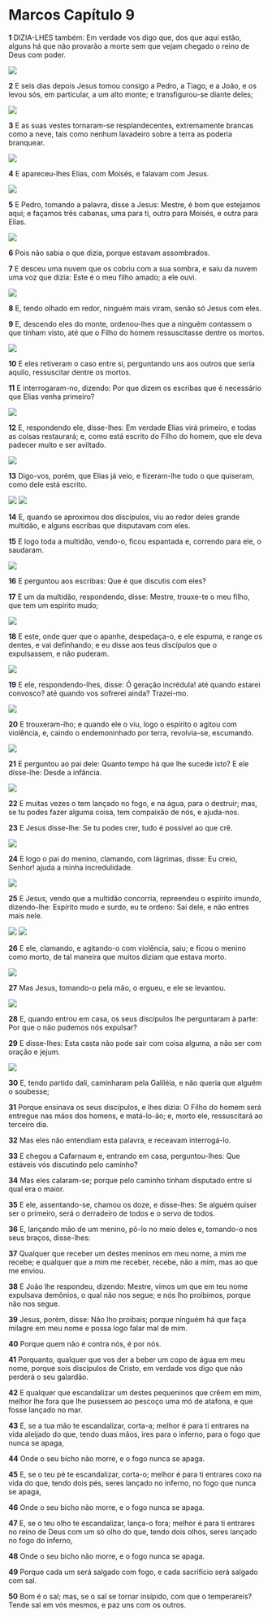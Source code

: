# Marcos Capítulo 9

**1** 	DIZIA-LHES também: Em verdade vos digo que, dos que aqui estão, alguns há que não provarão a morte sem que vejam chegado o reino de Deus com poder.

![](../Images/SweetPublishing/40-16-11.jpg) 

**2** 	E seis dias depois Jesus tomou consigo a Pedro, a Tiago, e a João, e os levou sós, em particular, a um alto monte; e transfigurou-se diante deles;

![](../Images/SweetPublishing/40-17-1.jpg) 

**3** 	E as suas vestes tornaram-se resplandecentes, extremamente brancas como a neve, tais como nenhum lavadeiro sobre a terra as poderia branquear.

![](../Images/SweetPublishing/40-17-2.jpg) 

**4** 	E apareceu-lhes Elias, com Moisés, e falavam com Jesus.

![](../Images/SweetPublishing/40-17-3.jpg) 

**5** 	E Pedro, tomando a palavra, disse a Jesus: Mestre, é bom que estejamos aqui; e façamos três cabanas, uma para ti, outra para Moisés, e outra para Elias.

![](../Images/SweetPublishing/40-17-4.jpg) 

**6** 	Pois não sabia o que dizia, porque estavam assombrados.

**7** 	E desceu uma nuvem que os cobriu com a sua sombra, e saiu da nuvem uma voz que dizia: Este é o meu filho amado; a ele ouvi.

![](../Images/SweetPublishing/40-17-5.jpg) 

**8** 	E, tendo olhado em redor, ninguém mais viram, senão só Jesus com eles.

**9** 	E, descendo eles do monte, ordenou-lhes que a ninguém contassem o que tinham visto, até que o Filho do homem ressuscitasse dentre os mortos.

![](../Images/SweetPublishing/40-17-7.jpg) 

**10** 	E eles retiveram o caso entre si, perguntando uns aos outros que seria aquilo, ressuscitar dentre os mortos.

**11** 	E interrogaram-no, dizendo: Por que dizem os escribas que é necessário que Elias venha primeiro?

![](../Images/SweetPublishing/40-17-8.jpg) 

**12** 	E, respondendo ele, disse-lhes: Em verdade Elias virá primeiro, e todas as coisas restaurará; e, como está escrito do Filho do homem, que ele deva padecer muito e ser aviltado.

![](../Images/SweetPublishing/40-17-9.jpg) 

**13** 	Digo-vos, porém, que Elias já veio, e fizeram-lhe tudo o que quiseram, como dele está escrito.

![](../Images/SweetPublishing/40-17-10.jpg) ![](../Images/SweetPublishing/40-17-11.jpg) 

**14** 	E, quando se aproximou dos discípulos, viu ao redor deles grande multidão, e alguns escribas que disputavam com eles.

**15** 	E logo toda a multidão, vendo-o, ficou espantada e, correndo para ele, o saudaram.

![](../Images/SweetPublishing/40-17-12.jpg) 

**16** 	E perguntou aos escribas: Que é que discutis com eles?

**17** 	E um da multidão, respondendo, disse: Mestre, trouxe-te o meu filho, que tem um espírito mudo;

![](../Images/SweetPublishing/40-17-13.jpg) 

**18** 	E este, onde quer que o apanhe, despedaça-o, e ele espuma, e range os dentes, e vai definhando; e eu disse aos teus discípulos que o expulsassem, e não puderam.

![](../Images/SweetPublishing/40-17-14.jpg) 

**19** 	E ele, respondendo-lhes, disse: Ó geração incrédula! até quando estarei convosco? até quando vos sofrerei ainda? Trazei-mo.

![](../Images/SweetPublishing/40-17-15.jpg) 

**20** 	E trouxeram-lho; e quando ele o viu, logo o espírito o agitou com violência, e, caindo o endemoninhado por terra, revolvia-se, escumando.

![](../Images/SweetPublishing/40-17-16.jpg) 

**21** 	E perguntou ao pai dele: Quanto tempo há que lhe sucede isto? E ele disse-lhe: Desde a infância.

![](../Images/SweetPublishing/41-9-17.jpg) 

**22** 	E muitas vezes o tem lançado no fogo, e na água, para o destruir; mas, se tu podes fazer alguma coisa, tem compaixão de nós, e ajuda-nos.

**23** 	E Jesus disse-lhe: Se tu podes crer, tudo é possível ao que crê.

![](../Images/SweetPublishing/41-9-18.jpg) 

**24** 	E logo o pai do menino, clamando, com lágrimas, disse: Eu creio, Senhor! ajuda a minha incredulidade.

![](../Images/SweetPublishing/41-9-22.jpg) 

**25** 	E Jesus, vendo que a multidão concorria, repreendeu o espírito imundo, dizendo-lhe: Espírito mudo e surdo, eu te ordeno: Sai dele, e não entres mais nele.

![](../Images/SweetPublishing/41-9-19.jpg) ![](../Images/SweetPublishing/41-9-20.jpg) 

**26** 	E ele, clamando, e agitando-o com violência, saiu; e ficou o menino como morto, de tal maneira que muitos diziam que estava morto.

![](../Images/SweetPublishing/41-9-21.jpg) 

**27** 	Mas Jesus, tomando-o pela mão, o ergueu, e ele se levantou.

![](../Images/SweetPublishing/40-17-17.jpg) 

**28** 	E, quando entrou em casa, os seus discípulos lhe perguntaram à parte: Por que o não pudemos nós expulsar?

**29** 	E disse-lhes: Esta casta não pode sair com coisa alguma, a não ser com oração e jejum.

![](../Images/SweetPublishing/41-9-24.jpg) 

**30** 	E, tendo partido dali, caminharam pela Galiléia, e não queria que alguém o soubesse;

**31** 	Porque ensinava os seus discípulos, e lhes dizia: O Filho do homem será entregue nas mãos dos homens, e matá-lo-ão; e, morto ele, ressuscitará ao terceiro dia.

**32** 	Mas eles não entendiam esta palavra, e receavam interrogá-lo.

**33** 	E chegou a Cafarnaum e, entrando em casa, perguntou-lhes: Que estáveis vós discutindo pelo caminho?

**34** 	Mas eles calaram-se; porque pelo caminho tinham disputado entre si qual era o maior.

**35** 	E ele, assentando-se, chamou os doze, e disse-lhes: Se alguém quiser ser o primeiro, será o derradeiro de todos e o servo de todos.

**36** 	E, lançando mão de um menino, pô-lo no meio deles e, tomando-o nos seus braços, disse-lhes:

**37** 	Qualquer que receber um destes meninos em meu nome, a mim me recebe; e qualquer que a mim me receber, recebe, não a mim, mas ao que me enviou.

**38** 	E João lhe respondeu, dizendo: Mestre, vimos um que em teu nome expulsava demônios, o qual não nos segue; e nós lho proibimos, porque não nos segue.

**39** 	Jesus, porém, disse: Não lho proibais; porque ninguém há que faça milagre em meu nome e possa logo falar mal de mim.

**40** 	Porque quem não é contra nós, é por nós.

**41** 	Porquanto, qualquer que vos der a beber um copo de água em meu nome, porque sois discípulos de Cristo, em verdade vos digo que não perderá o seu galardão.

**42** 	E qualquer que escandalizar um destes pequeninos que crêem em mim, melhor lhe fora que lhe pusessem ao pescoço uma mó de atafona, e que fosse lançado no mar.

**43** 	E, se a tua mão te escandalizar, corta-a; melhor é para ti entrares na vida aleijado do que, tendo duas mãos, ires para o inferno, para o fogo que nunca se apaga,

**44** 	Onde o seu bicho não morre, e o fogo nunca se apaga.

**45** 	E, se o teu pé te escandalizar, corta-o; melhor é para ti entrares coxo na vida do que, tendo dois pés, seres lançado no inferno, no fogo que nunca se apaga,

**46** 	Onde o seu bicho não morre, e o fogo nunca se apaga.

**47** 	E, se o teu olho te escandalizar, lança-o fora; melhor é para ti entrares no reino de Deus com um só olho do que, tendo dois olhos, seres lançado no fogo do inferno,

**48** 	Onde o seu bicho não morre, e o fogo nunca se apaga.

**49** 	Porque cada um será salgado com fogo, e cada sacrifício será salgado com sal.

**50** 	Bom é o sal; mas, se o sal se tornar insípido, com que o temperareis? Tende sal em vós mesmos, e paz uns com os outros.

